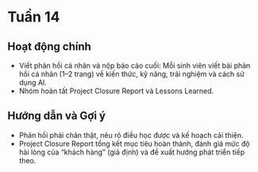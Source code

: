 # Tuần 14

## Hoạt động chính

-   Viết phản hồi cá nhân và nộp báo cáo cuối: Mỗi sinh viên viết bài phản hồi cá nhân (1–2 trang) về kiến thức, kỹ năng, trải nghiệm và cách sử dụng AI.
-   Nhóm hoàn tất Project Closure Report và Lessons Learned.

## Hướng dẫn và Gợi ý

-   Phản hồi phải chân thật, nêu rõ điều học được và kế hoạch cải thiện.
-   Project Closure Report tổng kết mục tiêu hoàn thành, đánh giá mức độ hài lòng của “khách hàng” (giả định) và đề xuất hướng phát triển tiếp theo.
